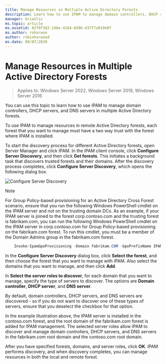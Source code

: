 ```yaml
---
title: Manage Resources in Multiple Active Directory Forests
description: Learn how to use IPAM to manage domain controllers, DHCP servers, and DNS servers in multiple Active Directory forests.
manager: brianlic
ms.topic: article
ms.assetid: 82f8f382-246e-4164-8306-437f7a019e0f
ms.author: roharwoo
author: robinharwood
ms.date: 08/07/2020
---
```

# Manage Resources in Multiple Active Directory Forests

>Applies to: Windows Server 2022, Windows Server 2019, Windows Server 2016

You can use this topic to learn how to use IPAM to manage domain controllers, DHCP servers, and DNS servers in multiple Active Directory forests.

To use IPAM to manage resources in remote Active Directory forests, each forest that you want to manage must have a two way trust with the forest where IPAM is installed.

To start the discovery process for different Active Directory forests, open Server Manager and click IPAM. In the IPAM client console, click **Configure Server Discovery**, and then click **Get forests**. This initiates a background task that discovers trusted forests and their domains. After the discovery process completes, click **Configure Server Discovery**, which opens the following dialog box.

![Configure Server Discovery](../../media/Manage-Resources-in-Multiple-Active-Directory-Forests/ipam_serverdiscovery.jpg)

>[!NOTE]
>For Group Policy\-based provisioning for an Active Directory Cross Forest scenario, ensure that you run the following Windows PowerShell cmdlet on the IPAM server and not on the trusting domain DCs. As an example, if your IPAM server is joined to the forest corp.contoso.com and the trusting forest is fabrikam.com, you can run the following Windows PowerShell cmdlet on the IPAM server in corp.contoso.com for Group Policy\-based provisioning on the fabrikam.com forest. To run this cmdlet, you must be a member of the Domain Admins group in the fabrikam.com forest.

```powershell
    Invoke-IpamGpoProvisioning -Domain fabrikam.COM -GpoPrefixName IPAMSERVER -IpamServerFqdn IPAM.CORP.CONTOSO.COM
```

In the **Configure Server Discovery** dialog box, click **Select the forest**, and then choose the forest that you want to manage with IPAM. Also select the domains that you want to manage, and then click **Add**.

In **Select the server roles to discover**, for each domain that you want to manage, specify the type of servers to discover. The options are **Domain controller**, **DHCP server**, and **DNS server**.

By default, domain controllers, DHCP servers, and DNS servers are discovered - so if you do not want to discover one of these types of servers, ensure that you deselect the checkbox for that option.

In the example illustration above, the IPAM server is installed in the contoso.com forest, and the root domain of the fabrikam.com forest is added for IPAM management. The selected server roles allow IPAM to discover and manage domain controllers, DHCP servers, and DNS servers in the fabrikam.com root domain and the contoso.com root domain.

After you have specified forests, domains, and server roles, click **OK**. IPAM performs discovery, and when discovery completes, you can manage resources in both the local and remote forest.
